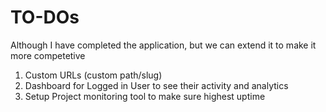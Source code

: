 # TO-DOs

Although I have completed the application, but we can extend it to make it more competetive

1. Custom URLs (custom path/slug)
2. Dashboard for Logged in User to see their activity and analytics
3. Setup Project monitoring tool to make sure highest uptime